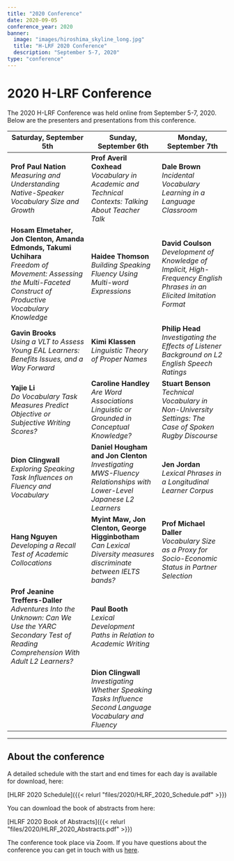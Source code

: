 ```yaml
---
title: "2020 Conference"
date: 2020-09-05
conference_year: 2020
banner:
  image: "images/hiroshima_skyline_long.jpg"
  title: "H-LRF 2020 Conference"
  description: "September 5-7, 2020"
type: "conference"
---
```


<div class="conference-info-section">
  <h1>2020 H-LRF Conference</h1>
  <p>The 2020 H-LRF Conference was held online from September 5-7, 2020. Below are the presenters and presentations from this conference.</p>
</div>

| Saturday, September 5th | Sunday, September 6th | Monday, September 7th |
|-------------------------|------------------------|----------------------|
| **Prof Paul Nation**<br>*Measuring and Understanding Native-Speaker Vocabulary Size and Growth* | **Prof Averil Coxhead**<br>*Vocabulary in Academic and Technical Contexts: Talking About Teacher Talk* | **Dale Brown**<br>*Incidental Vocabulary Learning in a Language Classroom* |
| **Hosam Elmetaher, Jon Clenton, Amanda Edmonds, Takumi Uchihara**<br>*Freedom of Movement: Assessing the Multi-Faceted Construct of Productive Vocabulary Knowledge* | **Haidee Thomson**<br>*Building Speaking Fluency Using Multi-word Expressions* | **David Coulson**<br>*Development of Knowledge of Implicit, High-Frequency English Phrases in an Elicited Imitation Format* |
| **Gavin Brooks**<br>*Using a VLT to Assess Young EAL Learners: Benefits Issues, and a Way Forward* | **Kimi Klassen**<br>*Linguistic Theory of Proper Names* | **Philip Head**<br>*Investigating the Effects of Listener Background on L2 English Speech Ratings* |
| **Yajie Li**<br>*Do Vocabulary Task Measures Predict Objective or Subjective Writing Scores?* | **Caroline Handley**<br>*Are Word Associations Linguistic or Grounded in Conceptual Knowledge?* | **Stuart Benson**<br>*Technical Vocabulary in Non-University Settings: The Case of Spoken Rugby Discourse* |
| **Dion Clingwall**<br>*Exploring Speaking Task Influences on Fluency and Vocabulary* | **Daniel Hougham and Jon Clenton**<br>*Investigating MWS-Fluency Relationships with Lower-Level Japanese L2 Learners* | **Jen Jordan**<br>*Lexical Phrases in a Longitudinal Learner Corpus* |
| **Hang Nguyen**<br>*Developing a Recall Test of Academic Collocations* | **Myint Maw, Jon Clenton, George Higginbotham**<br>*Can Lexical Diversity measures discriminate between IELTS bands?* | **Prof Michael Daller**<br>*Vocabulary Size as a Proxy for Socio-Economic Status in Partner Selection* |
| **Prof Jeanine Treffers-Daller**<br>*Adventures Into the Unknown: Can We Use the YARC Secondary Test of Reading Comprehension With Adult L2 Learners?* | **Paul Booth**<br>*Lexical Development Paths in Relation to Academic Writing* | |
| | **Dion Clingwall**<br>*Investigating Whether Speaking Tasks Influence Second Language Vocabulary and Fluency* | |

---

## About the conference

A detailed schedule with the start and end times for each day is available for download, here:

[HLRF 2020 Schedule]({{< relurl "files/2020/HLRF_2020_Schedule.pdf" >}})

You can download the book of abstracts from here:

[HLRF 2020 Book of Abstracts]({{< relurl "files/2020/HLRF_2020_Abstracts.pdf" >}})

The conference took place via Zoom. If you have questions about the conference you can get in touch with us <a href="https://forms.gle/dNqFScXZk2F7qMpP7" target="_blank">here</a>.
